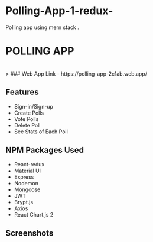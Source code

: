 # Polling-App-1-redux-
Polling app using mern stack .
# POLLING APP

 
<br>
> ### Web App Link - https://polling-app-2c1ab.web.app/


<br>

## Features

- Sign-in/Sign-up
- Create Polls
- Vote Polls
- Delete Poll
- See Stats of Each Poll

##  NPM Packages Used

- React-redux
- Material UI
- Express
- Nodemon
- Mongoose
- JWT
- Brypt.js
- Axios
- React Chart.js 2

## Screenshots

<img src="./screenshots/ss1.png" alt=""/>
<br>
<img src="./screenshots/ss2.png" alt=""/>
<br>
<img src="./screenshots/ss3.png" alt=""/>
<br>
<img src="./screenshots/ss4.png" alt=""/>
<br>
<img src="./screenshots/ss5.png" alt=""/>
<br>
